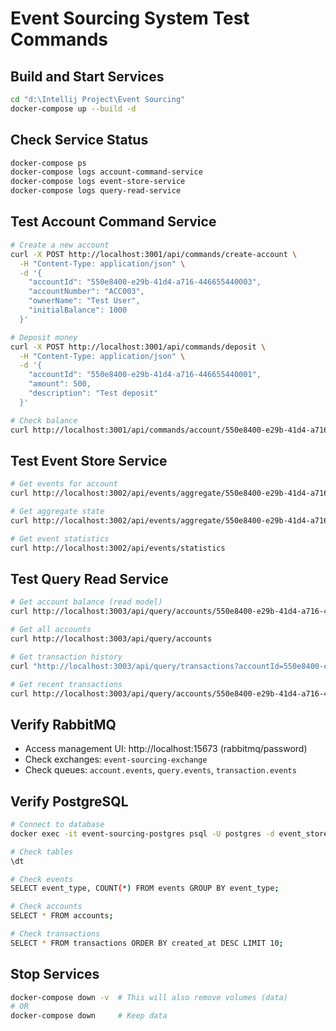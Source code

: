 # Event Sourcing System Test Commands

## Build and Start Services
```bash
cd "d:\Intellij Project\Event Sourcing"
docker-compose up --build -d
```

## Check Service Status
```bash
docker-compose ps
docker-compose logs account-command-service
docker-compose logs event-store-service
docker-compose logs query-read-service
```

## Test Account Command Service
```bash
# Create a new account
curl -X POST http://localhost:3001/api/commands/create-account \
  -H "Content-Type: application/json" \
  -d '{
    "accountId": "550e8400-e29b-41d4-a716-446655440003",
    "accountNumber": "ACC003", 
    "ownerName": "Test User",
    "initialBalance": 1000
  }'

# Deposit money
curl -X POST http://localhost:3001/api/commands/deposit \
  -H "Content-Type: application/json" \
  -d '{
    "accountId": "550e8400-e29b-41d4-a716-446655440001",
    "amount": 500,
    "description": "Test deposit"
  }'

# Check balance
curl http://localhost:3001/api/commands/account/550e8400-e29b-41d4-a716-446655440001/balance
```

## Test Event Store Service
```bash
# Get events for account
curl http://localhost:3002/api/events/aggregate/550e8400-e29b-41d4-a716-446655440001

# Get aggregate state
curl http://localhost:3002/api/events/aggregate/550e8400-e29b-41d4-a716-446655440001/state

# Get event statistics
curl http://localhost:3002/api/events/statistics
```

## Test Query Read Service
```bash
# Get account balance (read model)
curl http://localhost:3003/api/query/accounts/550e8400-e29b-41d4-a716-446655440001/balance

# Get all accounts
curl http://localhost:3003/api/query/accounts

# Get transaction history
curl "http://localhost:3003/api/query/transactions?accountId=550e8400-e29b-41d4-a716-446655440001&page=1&limit=10"

# Get recent transactions
curl http://localhost:3003/api/query/accounts/550e8400-e29b-41d4-a716-446655440001/transactions/recent?limit=5
```

## Verify RabbitMQ
- Access management UI: http://localhost:15673 (rabbitmq/password)
- Check exchanges: `event-sourcing-exchange`
- Check queues: `account.events`, `query.events`, `transaction.events`

## Verify PostgreSQL
```bash
# Connect to database
docker exec -it event-sourcing-postgres psql -U postgres -d event_store

# Check tables
\dt

# Check events
SELECT event_type, COUNT(*) FROM events GROUP BY event_type;

# Check accounts
SELECT * FROM accounts;

# Check transactions
SELECT * FROM transactions ORDER BY created_at DESC LIMIT 10;
```

## Stop Services
```bash
docker-compose down -v  # This will also remove volumes (data)
# OR
docker-compose down     # Keep data
```

